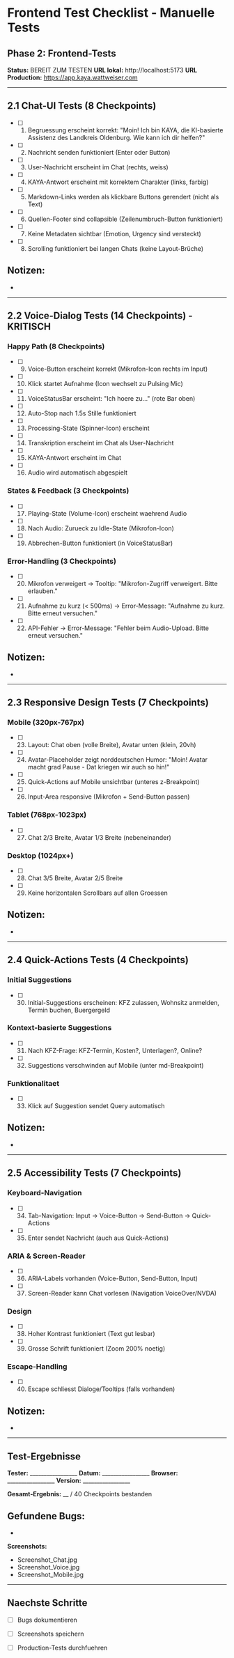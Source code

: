 # Frontend Test Checklist - Manuelle Tests

## Phase 2: Frontend-Tests

**Status:** BEREIT ZUM TESTEN
**URL lokal:** http://localhost:5173
**URL Production:** https://app.kaya.wattweiser.com

---

## 2.1 Chat-UI Tests (8 Checkpoints)

- [ ] 1. Begruessung erscheint korrekt: "Moin! Ich bin KAYA, die KI-basierte Assistenz des Landkreis Oldenburg. Wie kann ich dir helfen?"
- [ ] 2. Nachricht senden funktioniert (Enter oder Button)
- [ ] 3. User-Nachricht erscheint im Chat (rechts, weiss)
- [ ] 4. KAYA-Antwort erscheint mit korrektem Charakter (links, farbig)
- [ ] 5. Markdown-Links werden als klickbare Buttons gerendert (nicht als Text)
- [ ] 6. Quellen-Footer sind collapsible (Zeilenumbruch-Button funktioniert)
- [ ] 7. Keine Metadaten sichtbar (Emotion, Urgency sind versteckt)
- [ ] 8. Scrolling funktioniert bei langen Chats (keine Layout-Brüche)

**Notizen:**
- 
- 

---

## 2.2 Voice-Dialog Tests (14 Checkpoints) - KRITISCH

### Happy Path (8 Checkpoints)
- [ ] 9. Voice-Button erscheint korrekt (Mikrofon-Icon rechts im Input)
- [ ] 10. Klick startet Aufnahme (Icon wechselt zu Pulsing Mic)
- [ ] 11. VoiceStatusBar erscheint: "Ich hoere zu..." (rote Bar oben)
- [ ] 12. Auto-Stop nach 1.5s Stille funktioniert
- [ ] 13. Processing-State (Spinner-Icon) erscheint
- [ ] 14. Transkription erscheint im Chat als User-Nachricht
- [ ] 15. KAYA-Antwort erscheint im Chat
- [ ] 16. Audio wird automatisch abgespielt

### States & Feedback (3 Checkpoints)
- [ ] 17. Playing-State (Volume-Icon) erscheint waehrend Audio
- [ ] 18. Nach Audio: Zurueck zu Idle-State (Mikrofon-Icon)
- [ ] 19. Abbrechen-Button funktioniert (in VoiceStatusBar)

### Error-Handling (3 Checkpoints)
- [ ] 20. Mikrofon verweigert → Tooltip: "Mikrofon-Zugriff verweigert. Bitte erlauben."
- [ ] 21. Aufnahme zu kurz (< 500ms) → Error-Message: "Aufnahme zu kurz. Bitte erneut versuchen."
- [ ] 22. API-Fehler → Error-Message: "Fehler beim Audio-Upload. Bitte erneut versuchen."

**Notizen:**
- 
- 

---

## 2.3 Responsive Design Tests (7 Checkpoints)

### Mobile (320px-767px)
- [ ] 23. Layout: Chat oben (volle Breite), Avatar unten (klein, 20vh)
- [ ] 24. Avatar-Placeholder zeigt norddeutschen Humor: "Moin! Avatar macht grad Pause - Dat kriegen wir auch so hin!"
- [ ] 25. Quick-Actions auf Mobile unsichtbar (unteres z-Breakpoint)
- [ ] 26. Input-Area responsive (Mikrofon + Send-Button passen)

### Tablet (768px-1023px)
- [ ] 27. Chat 2/3 Breite, Avatar 1/3 Breite (nebeneinander)

### Desktop (1024px+)
- [ ] 28. Chat 3/5 Breite, Avatar 2/5 Breite
- [ ] 29. Keine horizontalen Scrollbars auf allen Groessen

**Notizen:**
- 
- 

---

## 2.4 Quick-Actions Tests (4 Checkpoints)

### Initial Suggestions
- [ ] 30. Initial-Suggestions erscheinen: KFZ zulassen, Wohnsitz anmelden, Termin buchen, Buergergeld

### Kontext-basierte Suggestions
- [ ] 31. Nach KFZ-Frage: KFZ-Termin, Kosten?, Unterlagen?, Online?
- [ ] 32. Suggestions verschwinden auf Mobile (unter md-Breakpoint)

### Funktionalitaet
- [ ] 33. Klick auf Suggestion sendet Query automatisch

**Notizen:**
- 
- 

---

## 2.5 Accessibility Tests (7 Checkpoints)

### Keyboard-Navigation
- [ ] 34. Tab-Navigation: Input → Voice-Button → Send-Button → Quick-Actions
- [ ] 35. Enter sendet Nachricht (auch aus Quick-Actions)

### ARIA & Screen-Reader
- [ ] 36. ARIA-Labels vorhanden (Voice-Button, Send-Button, Input)
- [ ] 37. Screen-Reader kann Chat vorlesen (Navigation VoiceOver/NVDA)

### Design
- [ ] 38. Hoher Kontrast funktioniert (Text gut lesbar)
- [ ] 39. Grosse Schrift funktioniert (Zoom 200% noetig)

### Escape-Handling
- [ ] 40. Escape schliesst Dialoge/Tooltips (falls vorhanden)

**Notizen:**
- 
- 

---

## Test-Ergebnisse

**Tester:** _________________
**Datum:** _________________
**Browser:** _________________
**Version:** _________________

**Gesamt-Ergebnis:** __ / 40 Checkpoints bestanden

**Gefundene Bugs:**
- 
- 

**Screenshots:**
- Screenshot_Chat.jpg
- Screenshot_Voice.jpg
- Screenshot_Mobile.jpg

---

## Naechste Schritte

- [ ] Bugs dokumentieren
- [ ] Screenshots speichern
- [ ] Production-Tests durchfuehren


